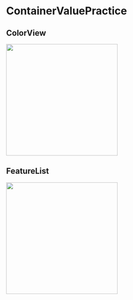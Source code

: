 # ContainerValuePractice

## ColorView
<img src="https://github.com/user-attachments/assets/23ff1517-5841-4834-8b98-e397925bafc5" width="300">

## FeatureList
<img src="https://github.com/user-attachments/assets/c492ba6f-0946-4104-b036-3466d5ecc555" width="300">
